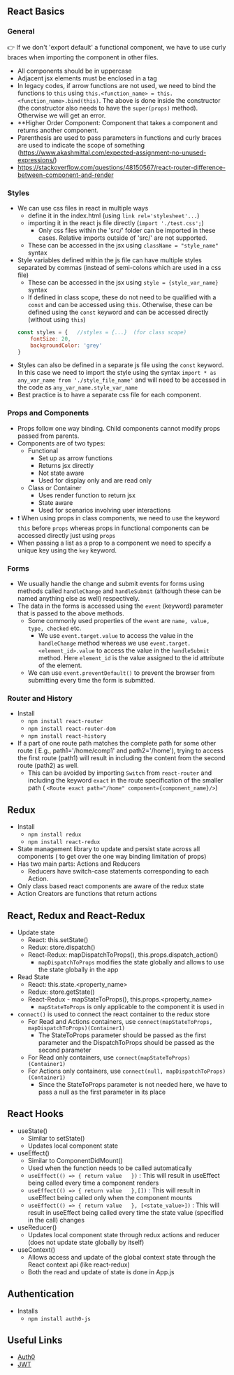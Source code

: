 ## React Basics
### General
:point_right: If we don't 'export default' a functional component, we have to use curly braces when importing the component in other files.
- All components should be in uppercase
- Adjacent jsx elements must be enclosed in a tag
- In legacy codes, if arrow functions are not used, we need to bind the functions to `this` using `this.<function_name> = this.<function_name>.bind(this)`. The above is done inside the constructor (the constructor also needs to have the `super(props)` method). Otherwise we will get an error.
- **Higher Order Component: Component that takes a component and returns another component.
- Parenthesis are used to pass parameters in functions and curly braces are used to indicate the scope of something (https://www.akashmittal.com/expected-assignment-no-unused-expressions/)
- https://stackoverflow.com/questions/48150567/react-router-difference-between-component-and-render
### Styles
- We can use css files in react in multiple ways
    - define it in the index.html (using `link rel='stylesheet'...`)
    - importing it in the react js file directly (`import './test.css';`)
        - Only css files within the 'src/' folder can be imported in these cases. Relative imports outside of 'src/' are not supported. 
    - These can be accessed in the jsx using `className = "style_name"` syntax
- Style variables defined within the js file can have multiple styles separated by commas (instead of semi-colons which are used in a css file)
    - These can be accessed in the jsx using `style = {style_var_name}` syntax
    - If defined in class scope, these do not need to be qualified with a `const` and can be accessed using `this`. Otherwise, these can be defined using the `const` keyword and can be accessed directly (without using `this`)
    ```javascript
    const styles = {   //styles = {...}  (for class scope)
        fontSize: 20,
        backgroundColor: 'grey'
    }
    ```
- Styles can also be defined in a separate js file using the `const` keyword. In this case we need to import the style using the syntax `import * as any_var_name from './style_file_name'` and will need to be accessed in the code as `any_var_name.style_var_name`
- Best practice is to have a separate css file for each component.

### Props and Components
- Props follow one way binding. Child components cannot modify props passed from parents.
- Components are of two types:
    - Functional
        - Set up as arrow functions
        - Returns jsx directly
        - Not state aware
        - Used for display only and are read only
    - Class or Container
        - Uses render function to return jsx
        - State aware
        - Used for scenarios involving user interactions
- :exclamation: When using props in class components, we need to use the keyword `this` before `props` whereas props in functional components can be accessed directly just using   `props`
- When passing a list as a prop to a component we need to specify a unique key using the `key` keyword.

### Forms
- We usually handle the change and submit events for forms using methods called `handleChange` and `handleSubmit` (although these can be named anything else as well) respectively.
- The data in the forms is accessed using the `event` (keyword) parameter that is passed to the above methods.  
    - Some commonly used properties of the `event` are `name, value, type, checked` etc.  
        - We use `event.target.value` to access the value in the `handleChange` method whereas we use `event.target.<element_id>.value` to access the value in the `handleSubmit` method. Here `element_id` is the value assigned to the id attribute of the element.
    - We can use `event.preventDefault()` to prevent the browser from submitting every time the form is submitted.

### Router and History
- Install
    - `npm install react-router`
    - `npm install react-router-dom`
    - `npm install react-history`
- If a part of one route path matches the complete path for some other route ( E.g., path1='/home/comp1' and path2='/home'), trying to access the first route (path1) will result in including the content from the second route (path2) as well.
    - This can be avoided by importing `Switch` from `react-router` and including the keyword  `exact` in the route specification of the smaller path ( `<Route exact path="/home" component={component_name}/>`) 
## Redux
- Install
    - `npm install redux`
    - `npm install react-redux`
- State management library to update and persist state across all components ( to get over the one way binding limitation of props)
- Has two main parts: Actions and Reducers
    - Reducers have switch-case statements corresponding to each Action. 
- Only class based react components are aware of the redux state
- Action Creators are functions that return actions

## React, Redux and React-Redux
- Update state
    - React: this.setState()
    - Redux: store.dispatch()
    - React-Redux: mapDispatchToProps(), this.props.dispatch_action()
        - `mapDispatchToProps` modifies the state globally and allows to use the state globally in the app
- Read State
    - React: this.state.<property_name>
    - Redux: store.getState()
    - React-Redux - mapStateToProps(), this.props.<property_name>
        - `mapStateToProps` is only applicable to the component it is used in
- `connect()` is used to connect the react container to the redux store
    - For Read and Actions containers, use `connect(mapStateToProps, mapDispatchToProps)(Container1)`
        - The StateToProps parameter should be passed as the first parameter and the DispatchToProps should be passed as the second parameter
    - For Read only containers, use `connect(mapStateToProps)(Container1)`
    - For Actions only containers, use `connect(null, mapDispatchToProps)(Container1)`
        - Since the StateToProps parameter is not needed here, we have to pass a null as the first parameter in its place

## React Hooks
- useState()
    - Similar to setState()
    - Updates local component state
- useEffect()
    - Similar to ComponentDidMount()
    - Used when the function needs to be called automatically
    - `useEffect(() => { return value   })` : This will result in useEffect being called every time a component renders
    - `useEffect(() => { return value   },[])` : This will result in useEffect being called only when the component mounts
    - `useEffect(() => { return value   }, [<state_value>])` : This will result in useEffect being called every time the state value (specified in the call) changes
- useReducer()
    - Updates local component state through redux actions and reducer (does not update state globally by itself)
- useContext()  
    - Allows access and update of the global context state through the React context api (like react-redux)
    - Both the read and update of state is done in App.js
## Authentication
- Installs
    - `npm install auth0-js`
## Useful Links
- [Auth0](https://manage.auth0.com/dashboard/us/)
- [JWT](https://jwt.io/)